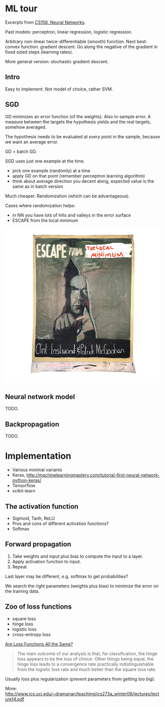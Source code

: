 ML tour
=======

Excerpts from [CS156, Neural Networks](https://www.youtube.com/watch?v=Ih5Mr93E-2c).

Past models: perceptron, linear regression, logistic regression.

Arbitrary non-linear twice-differentiable (smooth) function. Next best: convex
function: gradient descent. Go along the negative of the gradient in fixed
sized steps (learning rates).

More general version: stochastic gradient descent.

Intro
-----

Easy to implement. Not model of choice, rather SVM.

SGD
---

GD minimizes an error function (of the weights). Also in-sample error. A
measure between the targets the hypothesis yields and the real targets,
somehow averaged.

The hypothesis needs to be evaluated at *every* point in the sample, because
we want an average error.

GD = batch GD.

SGD uses just one example at the time.

* pick one example (randomly) at a time
* apply GD on that point (remember perceptron learning algorithm)
* think about average direction you decent along, expected value is the same as in batch version

Much cheaper. Randomization (which can be advantageous).

Cases where randomization helps:

* in NN you have lots of hills and valleys in the error surface
* ESCAPE from the local minimum

![](images/Escape_from_the_local_minimum.jpg)

Neural network model
--------------------

TODO.

Backpropagation
---------------

TODO.

Implementation
==============

* Various minimal variants
* Keras, http://machinelearningmastery.com/tutorial-first-neural-network-python-keras/
* Tensorflow
* scikit-learn

The activation function
-----------------------

* Sigmoid, Tanh, ReLU
* Pros and cons of different activation functions?
* Softmax

Forward propagation
-------------------

1. Take weights and input plus bias to compute the input to a layer.
2. Apply activation function to input.
3. Repeat

Last layer may be different, e.g. softmax to get probabilities?

We search the right parameters (weights plus bias) to minimize the error on the training data.

Zoo of loss functions
---------------------

* square loss
* hinge loss
* logistic loss
* cross-entropy loss

[Are Loss Functions All the Same?](http://web.mit.edu/lrosasco/www/publications/loss.pdf)

> The main outcome of our analysis is that, for classification, the hinge loss
> appears to be the loss of choice. Other things being equal, the hinge loss
> leads to a convergence rate practically indistinguishable from the logistic
> loss rate and much better than the square loss rate.

Usually loss plus regularization (prevent parameters from getting *too big*).

More: http://www.ics.uci.edu/~dramanan/teaching/ics273a_winter08/lectures/lecture14.pdf

